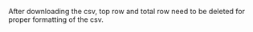 After downloading the csv, top row and total row need to be deleted for proper formatting of the csv.